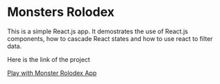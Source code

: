 # Monsters Rolodex
This is a simple React.js app. It demostrates the use of React.js components, how to cascade React states and how to use react to filter data. 
 
Here is the link of the project 
 
[Play with Monster Rolodex App](https://marknjo.github.io/monsters-rolodex/)
